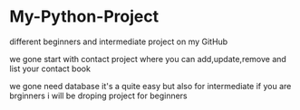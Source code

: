 # My-Python-Project
different beginners and intermediate project on my GitHub

we gone start with contact project
where you can add,update,remove and list your contact book

we gone need database it's a quite easy but also for intermediate 
if you are brginners i will be droping project for beginners
